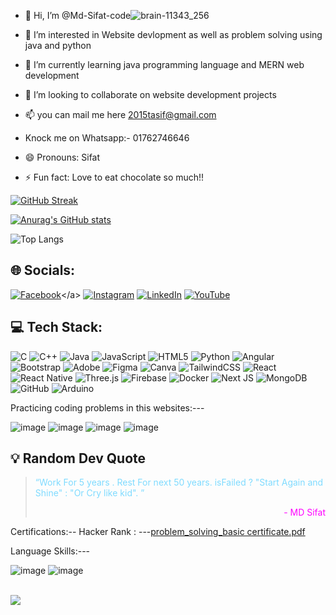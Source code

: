 - 👋 Hi, I’m @Md-Sifat-code![brain-11343_256](https://github.com/user-attachments/assets/75e8cf95-11fb-4e51-8543-c147f4318e42)

- 👀 I’m interested in Website devlopment as well as problem solving using java and python
- 🌱 I’m currently learning java programming language and MERN web development
- 💞️ I’m looking to collaborate on website development projects
- 📫 you can mail me here 2015tasif@gmail.com                                                      
- Knock me on Whatsapp:- 01762746646                                                        

                                                                        

- 😄 Pronouns: Sifat
- ⚡ Fun fact: Love to eat chocolate so much!!                         

[![GitHub Streak](https://github-readme-streak-stats-nine-wheat.vercel.app?user=Md-Sifat-code&theme=halloween&date_format=%5BY%20%5DM%20j&exclude_days=Sun)](https://git.io/streak-stats&theme=radical)

[![Anurag's GitHub stats](https://github-readme-stats.vercel.app/api?username=Md-Sifat-code&show_icons=true&theme=radical)](https://github.com/Md-Sifat-code/github-readme-stats&show_icons=true&theme=radical)

![Top Langs](https://github-readme-stats.vercel.app/api/top-langs/?username=Md-Sifat-code&size_weight=0.5&count_weight=0.5&langs_count=8&&layout=donut&theme=radical)





## 🌐 Socials:

<a href="https://www.facebook.com/profile.php?id=100011819080765">[![Facebook](https://img.shields.io/badge/Facebook-1877F2?style=for-the-badge&logo=facebook&logoColor=white)]([https://www.facebook.com/](https://www.facebook.com/profile.php?id=100011819080765))</a>
[![Instagram](https://img.shields.io/badge/Instagram-E4405F?style=for-the-badge&logo=instagram&logoColor=white)]([https://www.instagram.com/](https://www.instagram.com/sifa.t004/))
[![LinkedIn](https://img.shields.io/badge/LinkedIn-0077B5?style=for-the-badge&logo=linkedin&logoColor=white)](www.linkedin.com/in/md-sifat-follow)
[![YouTube](https://img.shields.io/badge/YouTube-FF0000?style=for-the-badge&logo=youtube&logoColor=white)]([https://www.youtube.com/](https://www.youtube.com/@RicoX96))



## 💻 Tech Stack:

![C](https://img.shields.io/badge/C-00599C?style=for-the-badge&logo=c&logoColor=white)
![C++](https://img.shields.io/badge/C%2B%2B-00599C?style=for-the-badge&logo=c%2B%2B&logoColor=white)
![Java](https://img.shields.io/badge/Java-ED8B00?style=for-the-badge&logo=java&logoColor=white)
![JavaScript](https://img.shields.io/badge/JavaScript-F7DF1E?style=for-the-badge&logo=javascript&logoColor=black)
![HTML5](https://img.shields.io/badge/HTML5-E34F26?style=for-the-badge&logo=html5&logoColor=white)
![Python](https://img.shields.io/badge/Python-3776AB?style=for-the-badge&logo=python&logoColor=white)
![Angular](https://img.shields.io/badge/Angular-DD0031?style=for-the-badge&logo=angular&logoColor=white)
![Bootstrap](https://img.shields.io/badge/Bootstrap-563D7C?style=for-the-badge&logo=bootstrap&logoColor=white)
![Adobe](https://img.shields.io/badge/Adobe-FF0000?style=for-the-badge&logo=adobe&logoColor=white)
![Figma](https://img.shields.io/badge/Figma-F24E1E?style=for-the-badge&logo=figma&logoColor=white)
![Canva](https://img.shields.io/badge/Canva-00C4CC?style=for-the-badge&logo=canva&logoColor=white)
![TailwindCSS](https://img.shields.io/badge/Tailwind_CSS-38B2AC?style=for-the-badge&logo=tailwind-css&logoColor=white)
![React](https://img.shields.io/badge/React-20232A?style=for-the-badge&logo=react&logoColor=61DAFB)
![React Native](https://img.shields.io/badge/React_Native-20232A?style=for-the-badge&logo=react&logoColor=61DAFB)
![Three.js](https://img.shields.io/badge/Three.js-000000?style=for-the-badge&logo=three.js&logoColor=white)
![Firebase](https://img.shields.io/badge/Firebase-FFCA28?style=for-the-badge&logo=firebase&logoColor=black)
![Docker](https://img.shields.io/badge/Docker-2496ED?style=for-the-badge&logo=docker&logoColor=white)
![Next JS](https://img.shields.io/badge/Next.js-000000?style=for-the-badge&logo=next.js&logoColor=white)
![MongoDB](https://img.shields.io/badge/MongoDB-47A248?style=for-the-badge&logo=mongodb&logoColor=white)
![GitHub](https://img.shields.io/badge/GitHub-181717?style=for-the-badge&logo=github&logoColor=white)
![Arduino](https://img.shields.io/badge/Arduino-00979D?style=for-the-badge&logo=arduino&logoColor=white)



Practicing coding problems in this websites:---



![image](https://github.com/user-attachments/assets/11546bed-031d-461d-a96e-ec52c220b3a9)    ![image](https://github.com/user-attachments/assets/bb2c2a40-7eea-45c5-93b7-79d44e04715c)       ![image](https://github.com/user-attachments/assets/afa1ecb5-af93-4fd0-8765-cf83b1512f93)      ![image](https://github.com/user-attachments/assets/b19d935f-eee9-4099-aeb9-076372b74b9b)


## 💡 Random Dev Quote

<blockquote style="color:#7fdbff;font-style: bold;">
    <p>“Work For 5 years . Rest For next 50 years. isFailed ? "Start Again and Shine" : "Or Cry like kid". ”</p>
    <p style="text-align: right;color:#ff00ff;font-style: normal;">- MD Sifat</p>
</blockquote>




Certifications:-- 
Hacker Rank : ---[problem_solving_basic certificate.pdf](https://github.com/user-attachments/files/16369733/problem_solving_basic.certificate.pdf)

Language Skills:--- 


![image](https://github.com/user-attachments/assets/003554b4-570a-450c-ae70-7f459ee2000c)      ![image](https://github.com/user-attachments/assets/6c813c5f-6013-4c8a-8c7d-5a8126280f83)

<br>
<a href="https://visitcount.itsvg.in">
  <img src="https://visitcount.itsvg.in/api?id=Md-Sifat-code&label=Profile%20Views&color=1&icon=6&pretty=false" />
</a>








 












